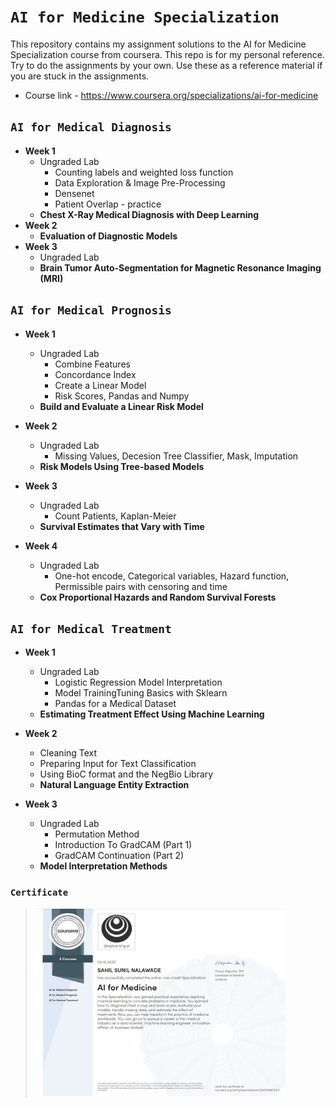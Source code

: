 # `AI for Medicine Specialization`

This repository contains my assignment solutions to the AI for Medicine Specialization course from coursera. This repo is for my personal reference.
Try to do the assignments by your own.
Use these as a reference material if you are stuck in the assignments.
- Course link - https://www.coursera.org/specializations/ai-for-medicine

## `AI for Medical Diagnosis`
- **Week 1**
  - Ungraded Lab
    - Counting labels and weighted loss function
    - Data Exploration & Image Pre-Processing
    - Densenet
    - Patient Overlap - practice 
  - **Chest X-Ray Medical Diagnosis with Deep Learning**
- **Week 2**
  - **Evaluation of Diagnostic Models**
- **Week 3**
  - Ungraded Lab
  - **Brain Tumor Auto-Segmentation for Magnetic Resonance Imaging (MRI)**
  
## `AI for Medical Prognosis`
- **Week 1**
  - Ungraded Lab
    - Combine Features
    - Concordance Index
    - Create a Linear Model
    - Risk Scores, Pandas and Numpy
  - **Build and Evaluate a Linear Risk Model**
- **Week 2**
  - Ungraded Lab
    - Missing Values, Decesion Tree Classifier, Mask, Imputation
  - **Risk Models Using Tree-based Models**
  
- **Week 3**
  - Ungraded Lab
    - Count Patients, Kaplan-Meier
  - **Survival Estimates that Vary with Time**

- **Week 4**
  - Ungraded Lab
    - One-hot encode, Categorical variables, Hazard function, Permissible pairs with censoring and time
  - **Cox Proportional Hazards and Random Survival Forests**
  
## `AI for Medical Treatment`
- **Week 1**
  - Ungraded Lab
    - Logistic Regression Model Interpretation
    - Model TrainingTuning Basics with Sklearn
    - Pandas for a Medical Dataset
  - **Estimating Treatment Effect Using Machine Learning**
    
- **Week 2**
    - Cleaning Text
    - Preparing Input for Text Classification
    - Using BioC format and the NegBio Library
  - **Natural Language Entity Extraction**
 
- **Week 3**
  - Ungraded Lab
    - Permutation Method
    - Introduction To GradCAM (Part 1)
    - GradCAM Continuation (Part 2)
  - **Model Interpretation Methods**
### `Certificate`<br>
> <img src="https://github.com/Sahilnalawade/Deep_Learning_Courses/blob/main/AI_in_Medicine/AI_In_Medical_Imaging_Specialization.JPG" width=400px height=300px>

